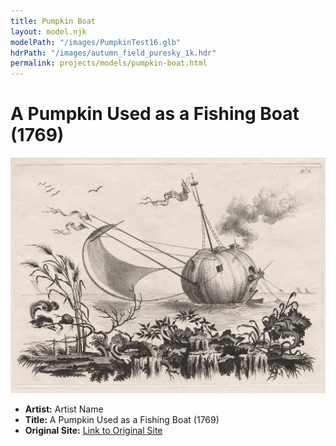 ```yaml
---
title: Pumpkin Boat
layout: model.njk
modelPath: "/images/PumpkinTest16.glb"
hdrPath: "/images/autumn_field_puresky_1k.hdr"
permalink: projects/models/pumpkin-boat.html
---
```


# A Pumpkin Used as a Fishing Boat (1769)

![Pumpkin Boat Concept Art](/images/pumpkin-boat.jpg)

- **Artist:** Artist Name
- **Title:** A Pumpkin Used as a Fishing Boat (1769)
- **Original Site:** [Link to Original Site](https://original-site-link.com)

<div id="threejs-container">
  <canvas id="modelCanvas" style="width: 100%; height: 100%;"></canvas>
</div>

<script type="module">
  import { initModel } from '/js/threejs-model.js';

  const modelPath = "{{ modelPath }}";
  const hdrPath = "{{ hdrPath }}";

  initModel(modelPath, hdrPath);
</script>
